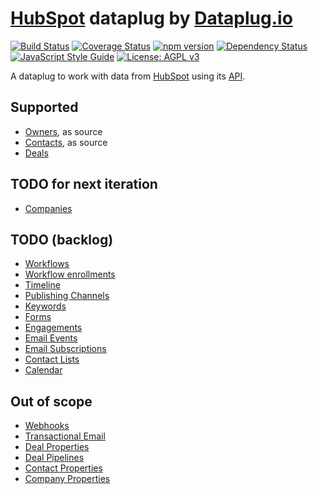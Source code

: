 # [HubSpot](https://www.hubspot.com) dataplug by [Dataplug.io](https://dataplug.io)

[![Build Status](https://img.shields.io/travis/dataplug-io/hubspot-dataplug.svg)](https://travis-ci.org/dataplug-io/hubspot-dataplug)
[![Coverage Status](https://img.shields.io/coveralls/github/dataplug-io/hubspot-dataplug.svg)](https://coveralls.io/github/dataplug-io/hubspot-dataplug?branch=master)
[![npm version](https://badge.fury.io/js/%40dataplug%2Fhubspot-dataplug.svg)](https://badge.fury.io/js/%40dataplug%2Fhubspot-dataplug)
[![Dependency Status](https://img.shields.io/librariesio/github/dataplug-io/hubspot-dataplug.svg)](https://github.com/dataplug-io/hubspot-dataplug)
[![JavaScript Style Guide](https://img.shields.io/badge/code_style-standard-brightgreen.svg)](https://standardjs.com)
[![License: AGPL v3](https://img.shields.io/badge/License-AGPL%20v3-blue.svg)](https://www.gnu.org/licenses/agpl-3.0)

A dataplug to work with data from [HubSpot](https://www.hubspot.com) using its [API](https://developers.hubspot.com/docs/overview).

## Supported

* [Owners](https://developers.hubspot.com/docs/methods/owners/owners_overview), as source
* [Contacts](https://developers.hubspot.com/docs/methods/contacts/contacts-overview), as source
* [Deals](https://developers.hubspot.com/docs/methods/deals/deals_overview)

## TODO for next iteration

* [Companies](https://developers.hubspot.com/docs/methods/companies/companies-overview)

## TODO (backlog)

* [Workflows](https://developers.hubspot.com/docs/methods/workflows/workflows_overview)
* [Workflow enrollments](https://developers.hubspot.com/docs/methods/workflows/current_enrollments)
* [Timeline](https://developers.hubspot.com/docs/methods/timeline/timeline-overview)
* [Publishing Channels](https://developers.hubspot.com/docs/methods/social_media/get_channels)
* [Keywords](https://developers.hubspot.com/docs/methods/keywords/get_keywords)
* [Forms](https://developers.hubspot.com/docs/methods/forms/forms_overview)
* [Engagements](https://developers.hubspot.com/docs/methods/engagements/engagements-overview)
* [Email Events](https://developers.hubspot.com/docs/methods/email/email_events_overview)
* [Email Subscriptions](https://developers.hubspot.com/docs/methods/email/email_subscriptions_overview)
* [Contact Lists](https://developers.hubspot.com/docs/methods/lists/contact-lists-overview)
* [Calendar](https://developers.hubspot.com/docs/methods/calendar/list-events)

## Out of scope

* [Webhooks](https://developers.hubspot.com/docs/methods/webhooks/webhooks-overview)
* [Transactional Email](https://developers.hubspot.com/docs/methods/email/transactional_email)
* [Deal Properties](https://developers.hubspot.com/docs/methods/deals/deal_properties_overview)
* [Deal Pipelines](https://developers.hubspot.com/docs/methods/deal-pipelines/overview)
* [Contact Properties](https://developers.hubspot.com/docs/methods/contacts/contact-properties-overview)
* [Company Properties](https://developers.hubspot.com/docs/methods/companies/company-properties-overview)
